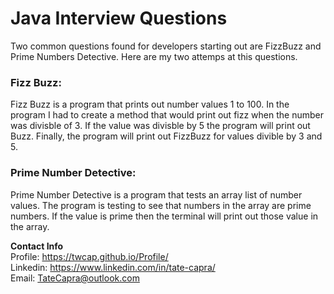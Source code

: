 # Java Interview Questions 
Two common questions found for developers starting out are FizzBuzz and Prime Numbers Detective. Here are my two attemps at this questions.<br/>

<h3>Fizz Buzz:</h3>
Fizz Buzz is a program that prints out number values 1 to 100. In the program I had to create a method that would print out fizz when the number was divisble of 3. If the value was divisble by 5 the program will print out Buzz. Finally, the program will print out FizzBuzz for values divible by 3 and 5.<br/>

<h3>Prime Number Detective:</h3> 

Prime Number Detective is a program that tests an array list of number values. The program is testing to see that numbers in the array are prime numbers. If the value is prime then the terminal will print out those value in the array. 

<b>Contact Info</b> </br>
Profile: https://twcap.github.io/Profile/ <br/>
Linkedin: https://www.linkedin.com/in/tate-capra/ <br/> 
Email: TateCapra@outlook.com 
